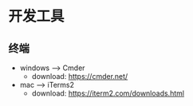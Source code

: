 # 开发工具

## 终端
- windows --> Cmder
    - download: https://cmder.net/
- mac --> iTerms2
    - download: https://iterm2.com/downloads.html